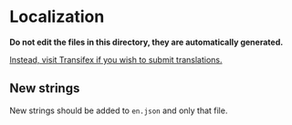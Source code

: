 # Localization

**Do not edit the files in this directory, they are automatically generated.**

[Instead, visit Transifex if you wish to submit translations.](https://www.transifex.com/reddit-enhancement-suite/reddit-enhancement-suite/)

## New strings

New strings should be added to `en.json` and only that file.
